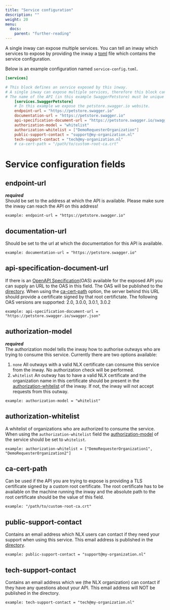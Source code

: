```yaml
---
title: "Service configuration"
description: ""
weight: 20
menu:
  docs:
    parent: "further-reading"
---
```



A single inway can expose multiple services. You can tell an inway which services to expose by providing the inway a [toml](https://github.com/toml-lang/toml) file which contains the service configuration.

Below is an example configuration named `service-config.toml`.
```toml
[services]

# This block defines an service exposed by this inway.
# A single inway can expose multiple services, therefore this block can be added multiple times.
# The name of the API (in this example SwaggerPetstore) must be unique for each block.
    [services.SwaggerPetstore]
    # In this example we expose the petstore.swagger.io website.
    endpoint-url = "https://petstore.swagger.io"
    documentation-url = "https://petstore.swagger.io"
    api-specification-document-url = "https://petstore.swagger.io/swagger.json"
    authorization-model = "whitelist"
    authorization-whitelist = ["DemoRequesterOrganization"]
    public-support-contact = "support@my-organization.nl"
    tech-support-contact = "tech@my-organization.nl"
    # ca-cert-path = "/path/to/custom-root-ca.crt"
```
# Service configuration fields
## endpoint-url 
***required***   
Should be set to the address at which the API is available. Please make sure the inway can reach the API on this address!

`example: endpoint-url = "https://petstore.swagger.io"`
## documentation-url
Should be set to the url at which the documentation for this API is available.

`example: documentation-url = "https://petstore.swagger.io"`
## api-specification-document-url
If there is an [OpenAPI Specification](https://swagger.io/specification/)(OAS) available for the exposed API you can supply an URL to the OAS in this field. The OAS will be published to the [directory](https://directory.nlx.io).
When using the [ca-cert-path](#field-ca-cert-path) option, the server behind this URL should provide a certificate signed by that root certifictate. 
The following OAS versions are supported: 2.0, 3.0.0, 3.0.1, 3.0.2

`example: api-specification-document-url = "https://petstore.swagger.io/swagger.json"`
<a name="field-authorization-model"></a>
## authorization-model
***required***  
The authorization model tells the inway how to authorise outways who are trying to consume this service.
Currently there are two options available:

1. `none` All outways with a valid NLX certificate can consume this service from the inway. No authorization check will be performed.
1. `whitelist` An outway has to have a valid NLX certificate and the organization name in this certificate should be present in the [authorization-whitelist](#field-authorization-whitelist) of the inway. If not, the inway will not accept requests from this outway.

`example: authorization-model = "whitelist"`
<a name="field-authorization-whitelist"></a>
## authorization-whitelist
A whitelist of organizations who are authorized to consume the service. When using the `authorization-whitelist` field the [authorization-model](#field-authorization-model) of the service should be set to `whitelist`.

`example: authorization-whitelist = ["DemoRequesterOrganization1", "DemoRequesterOrganization2"] `
<a name="field-ca-cert-path"></a>
## ca-cert-path 
Can be used if the API you are trying to expose is providing a TLS certificate signed by a custom root certificate. The root certificate has to be available on the machine running the inway and the absolute path to the root certificate should be the value of this field.  

`example: "/path/to/custom-root-ca.crt"`
## public-support-contact
Contains an email address which NLX users can contact if they need your support when using this service. This email address is published in the [directory](https://directory.nlx.io).

`example: public-support-contact = "support@my-organization.nl"`
## tech-support-contact  
Contains an email address which we (the NLX organization) can contact if they have any questions about your API.
This email address will NOT be published in the directory.

`example: tech-support-contact = "tech@my-organization.nl"`
